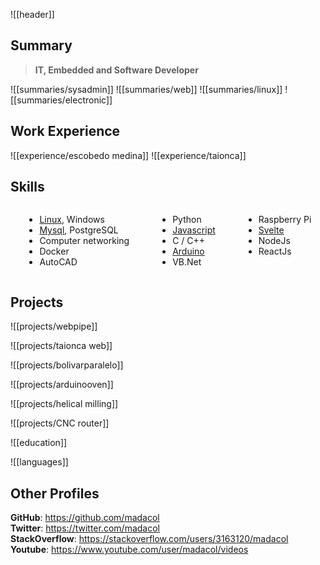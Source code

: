![[header]]

## Summary

> **IT, Embedded and Software Developer**

![[summaries/sysadmin]]
![[summaries/web]]
![[summaries/linux]]
![[summaries/electronic]]

## Work Experience

![[experience/escobedo medina]]
![[experience/taionca]]

## Skills

<div class="columnList" style="display: flex; justify-content: space-around">
<div style="display: flex; flex-direction: column">

- [Linux](https://stackoverflow.com/search?q=user:3163120+[linux]), Windows
- [Mysql](https://stackoverflow.com/search?q=user:3163120+[mysql]), PostgreSQL
- Computer networking
- Docker
- AutoCAD

</div>
<div style="display: flex; flex-direction: column">

- Python
- [Javascript](https://stackoverflow.com/search?q=user:3163120+[javascript])
- C / C++
- [Arduino](https://github.com/madacol/ArduinoOven)
- VB.Net

</div>
<div style="display: flex; flex-direction: column">

- Raspberry Pi
- [Svelte](https://github.com/madacol/bolivarparalelo)
- NodeJs
- ReactJs

</div>
</div>
<!-- 
## Skills

<div class="columnList" style="display: flex; justify-content: space-around">
<div style="display: flex; flex-direction: column">

- Fast and constant learning
- First principles thinking
- Big picture thinking

</div>
<div style="display: flex; flex-direction: column">

- Clear writing
- Proactive
- Empathic

</div>
<div style="display: flex; flex-direction: column">

- Collaborative
- Honest
- Ethical

</div>
</div> -->

## Projects

![[projects/webpipe]]

![[projects/taionca web]]

![[projects/bolivarparalelo]]

![[projects/arduinooven]]

![[projects/helical milling]]

![[projects/CNC router]]



![[education]]

![[languages]]

## Other Profiles

**GitHub**: <https://github.com/madacol>\
**Twitter**: <https://twitter.com/madacol>\
**StackOverflow**: <https://stackoverflow.com/users/3163120/madacol>\
**Youtube**: <https://www.youtube.com/user/madacol/videos>
